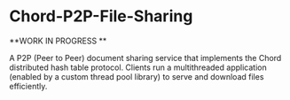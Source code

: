 # Chord-P2P-File-Sharing

**WORK IN PROGRESS **

A P2P (Peer to Peer) document sharing service that implements the Chord distributed hash table protocol. Clients run a multithreaded application (enabled by a custom thread pool library) to serve and download files efficiently.

